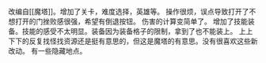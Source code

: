 改编自[[魔塔]]。增加了关卡，难度选择，英雄等。
操作很烦，误点导致打开了不想打开的门挫败感很强，希望有倒退按钮。
伤害的计算变简单了。
增加了技能装备。技能的感受不太明显。装备因为装备格子的限制，拿到了也不能装上。
上上下下的反复找怪找资源还是挺有意思的，但这是魔塔的有意思。没有很喜欢这些新改动。
有一些隐藏地点。